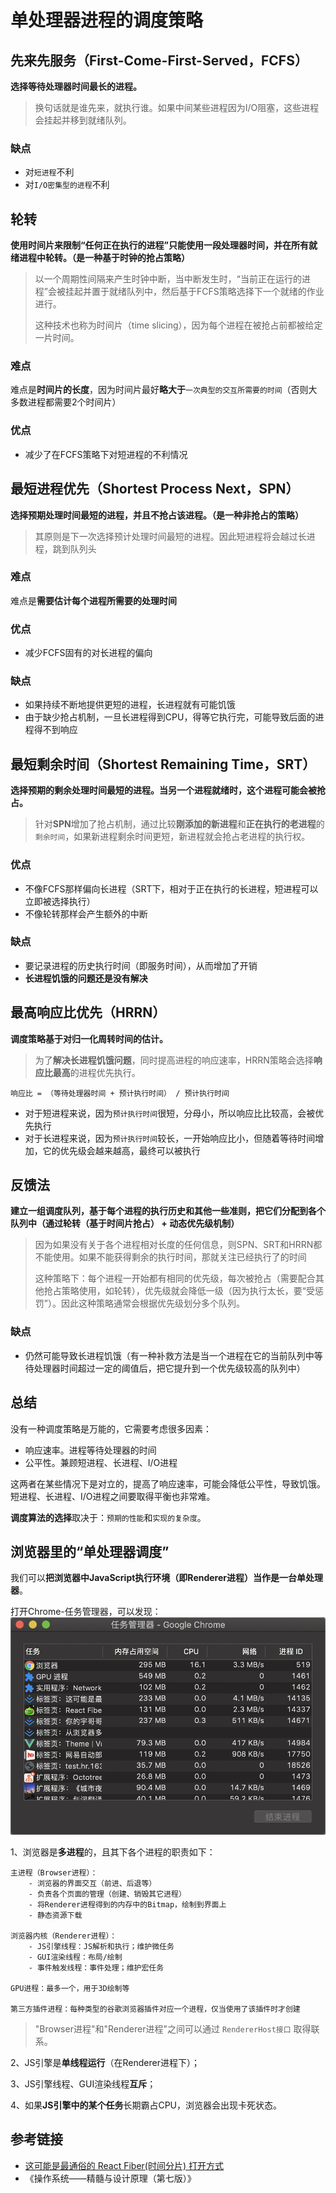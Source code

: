 # 单处理器进程的调度策略

## 先来先服务（First-Come-First-Served，FCFS）
**选择等待处理器时间最长的进程。**
 > 换句话就是谁先来，就执行谁。如果中间某些进程因为I/O阻塞，这些进程会挂起并移到就绪队列。

### 缺点
 - 对`短进程`不利
 - 对`I/O密集型的进程`不利



## 轮转
**使用时间片来限制“任何正在执行的进程”只能使用一段处理器时间，并在所有就绪进程中轮转。（是一种基于时钟的抢占策略）**
> 以一个周期性间隔来产生时钟中断，当中断发生时，“当前正在运行的进程”会被挂起并置于就绪队列中，然后基于FCFS策略选择下一个就绪的作业进行。
>
> 这种技术也称为时间片（time slicing），因为每个进程在被抢占前都被给定一片时间。

### 难点
难点是**时间片的长度**，因为时间片最好**略大于**`一次典型的交互所需要的时间`（否则大多数进程都需要2个时间片）

### 优点
 - 减少了在FCFS策略下对短进程的不利情况




## 最短进程优先（Shortest Process Next，SPN）
**选择预期处理时间最短的进程，并且不抢占该进程。（是一种非抢占的策略）**
> 其原则是下一次选择预计处理时间最短的进程。因此短进程将会越过长进程，跳到队列头

### 难点
难点是**需要估计每个进程所需要的处理时间**

### 优点
 - 减少FCFS固有的对长进程的偏向

### 缺点
 - 如果持续不断地提供更短的进程，长进程就有可能饥饿
 - 由于缺少抢占机制，一旦长进程得到CPU，得等它执行完，可能导致后面的进程得不到响应

## 最短剩余时间（Shortest Remaining Time，SRT）
**选择预期的剩余处理时间最短的进程。当另一个进程就绪时，这个进程可能会被抢占。**
> 针对**SPN**增加了抢占机制，通过比较**刚添加的新进程**和**正在执行的老进程**的`剩余时间`，如果新进程剩余时间更短，新进程就会抢占老进程的执行权。

### 优点
 - 不像FCFS那样偏向长进程（SRT下，相对于正在执行的长进程，短进程可以立即被选择执行）
 - 不像轮转那样会产生额外的中断

### 缺点
 - 要记录进程的历史执行时间（即服务时间），从而增加了开销
 - **长进程饥饿的问题还是没有解决**

## 最高响应比优先（HRRN）
**调度策略基于对归一化周转时间的估计。**
> 为了**解决长进程饥饿问题**，同时提高进程的响应速率，HRRN策略会选择**响应比最高**的进程优先执行。

```
响应比 = （等待处理器时间 + 预计执行时间） / 预计执行时间
```

 - 对于短进程来说，因为`预计执行时间`很短，分母小，所以响应比比较高，会被优先执行
 - 对于长进程来说，因为`预计执行时间`较长，一开始响应比小，但随着等待时间增加，它的优先级会越来越高，最终可以被执行

 ## 反馈法
 **建立一组调度队列，基于每个进程的执行历史和其他一些准则，把它们分配到各个队列中（通过轮转（基于时间片抢占） + 动态优先级机制）**
 > 因为如果没有关于各个进程相对长度的任何信息，则SPN、SRT和HRRN都不能使用。如果不能获得剩余的执行时间，那就关注已经执行了的时间
 >
 > 这种策略下：每个进程一开始都有相同的优先级，每次被抢占（需要配合其他抢占策略使用，如轮转），优先级就会降低一级（因为执行太长，要“受惩罚”）。因此这种策略通常会根据优先级划分多个队列。

 ### 缺点
  - 仍然可能导致长进程饥饿（有一种补救方法是当一个进程在它的当前队列中等待处理器时间超过一定的阈值后，把它提升到一个优先级较高的队列中）

## 总结
没有一种调度策略是万能的，它需要考虑很多因素：
 - 响应速率。进程等待处理器的时间
 - 公平性。兼顾短进程、长进程、I/O进程

这两者在某些情况下是对立的，提高了响应速率，可能会降低公平性，导致饥饿。短进程、长进程、I/O进程之间要取得平衡也非常难。

**调度算法的选择**取决于：`预期的性能`和`实现的复杂度`。

## 浏览器里的“单处理器调度”
我们可以**把浏览器中JavaScript执行环境（即Renderer进程）当作是一台单处理器**。

打开Chrome-任务管理器，可以发现：
![alt](./img/fiber-3.png)

1、浏览器是**多进程**的，且其下各个进程的职责如下：
```
主进程（Browser进程）：
    - 浏览器的界面交互（前进、后退等）
    - 负责各个页面的管理（创建、销毁其它进程）
    - 将Renderer进程得到的内存中的Bitmap，绘制到界面上
    - 静态资源下载

浏览器内核（Renderer进程）：
    - JS引擎线程：JS解析和执行；维护微任务
    - GUI渲染线程：布局/绘制
    - 事件触发线程：事件处理；维护宏任务

GPU进程：最多一个，用于3D绘制等

第三方插件进程：每种类型的谷歌浏览器插件对应一个进程，仅当使用了该插件时才创建
```
> "Browser进程"和"Renderer进程"之间可以通过 `RendererHost接口` 取得联系。

2、JS引擎是**单线程运行**（在Renderer进程下）；

3、JS引擎线程、GUI渲染线程**互斥**；

4、如果**JS引擎中的某个任务**长期霸占CPU，浏览器会出现卡死状态。


## 参考链接
 - [这可能是最通俗的 React Fiber(时间分片) 打开方式](https://juejin.im/post/5dadc6045188255a270a0f85#heading-0)
 - 《操作系统——精髓与设计原理（第七版）》
 